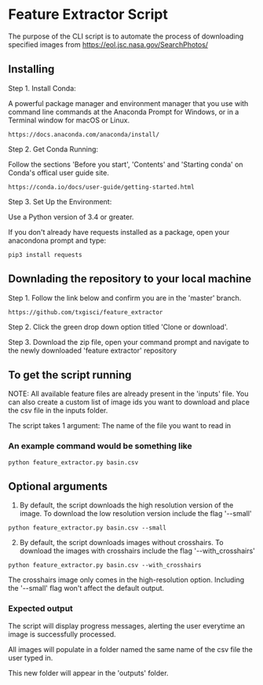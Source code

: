 # Feature Extractor Script

The purpose of the CLI script is to automate the process of downloading specified images from https://eol.jsc.nasa.gov/SearchPhotos/ 


## Installing
Step 1. Install Conda:

A powerful package manager and environment manager that you use with command line commands at the Anaconda Prompt for Windows, or in a Terminal window for macOS or Linux.
```
https://docs.anaconda.com/anaconda/install/
```


Step 2. Get Conda Running: 

Follow the sections 'Before you start', 'Contents' and 'Starting conda' on Conda's offical user guide site. 
```
https://conda.io/docs/user-guide/getting-started.html
```

Step 3. Set Up the Environment:

Use a Python version of 3.4 or greater. 

If you don't already have requests installed as a package, open your anacondona prompt and type:
```
pip3 install requests 
```



## Downlading the repository to your local machine

Step 1. Follow the link below and confirm you are in the 'master' branch.
```
https://github.com/txgisci/feature_extractor
```

Step 2. Click the green drop down option titled 'Clone or download'.

Step 3. Download the zip file, open your command prompt and navigate to the newly downloaded 'feature extractor' repository

## To get the script running

NOTE: All available feature files are already present in the 'inputs' file. 
You can also create a custom list of image ids you want to download and place the csv file in the inputs folder. 

The script takes 1 argument: The name of the file you want to read in 
### An example command would be something like

```
python feature_extractor.py basin.csv
```

## Optional arguments 

1. By default, the script downloads the high resolution version of the image. To download the low resolution version include the flag '--small' 
```
python feature_extractor.py basin.csv --small
```

2. By default, the script downloads images without crosshairs. To download the images with crosshairs include the flag '--with_crosshairs'
```
python feature_extractor.py basin.csv --with_crosshairs
```
The crosshairs image only comes in the high-resolution option. Including the '--small' flag won't affect the default output. 


### Expected output

The script will display progress messages, alerting the user everytime an image is successfully processed.

All images will populate in a folder named the same name of the csv file the user typed in. 

This new folder will appear in the 'outputs' folder.




